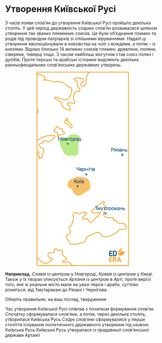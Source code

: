 # Утворення Київської Русi

З часів появи слов’ян до утворення Київської Русi пройшло декiлька столiть. У цей перiод державнiсть схiдних слов’ян розвивалася шляхом утворення так званих племiнних союзiв. Це були об’єднання племен та родiв пiд проводом патрiархiв зi спiльними вiруваннями. Надалi цi утворення еволюцiонували в князiвства на чолі з вождями, а потiм – iз князями. Вiдомо близько 14 великих союзiв племен: древляни, поляни, сiверяни, тиверцi тощо. З часом найбiльш могутнiм став союз полян i дулiбiв. Проте перськi та арабськi iсторики видiляють декiлька ранньофеодальних слов’янських державних утворень.

<div align="center">
<img width="300" alt="Слов’янські державні утворення" src="awe.jpg" />
</div>

**Наприклад**, *Славія* із центром у *Новгороді*, *Куявія* із
центром у *Києві*. Також у їх творах описується *Артанія* із центром
в *Арті*, проте версії того, яке ж реальне місто мали на увазі перси і
араби, суттєво різняться: від Тмутаракані до Рязані і Чернігова.


<quiz correctLabel="correct!" incorrectLabel="incorrect!" checkLabel="check ansert">
    <question>
    <p>Оберіть правильне, на ваш погляд, твердження</p>
        <answer>Час утворення Київської Русі співпав з початком формування слов’ян</answer>
        <answer correct>Спочатку сформувалися слов’яни, а потім, через декілька століть, утворилася Київська Русь</answer>
        <answer>Східні слов’яни сформувалися у перше століття існування поліетнічного державного утворення під назвою Київська Русь</answer>
        <answer>Київська Русь утворилася із прадавньої слов’янської держави Артанії</answer>
    </question>
</quiz>
